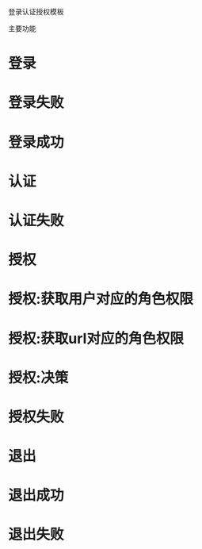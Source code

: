 登录认证授权模板

主要功能

# 登录
# 登录失败
# 登录成功

# 认证
# 认证失败

# 授权
# 授权:获取用户对应的角色权限
# 授权:获取url对应的角色权限
# 授权:决策
# 授权失败

# 退出
# 退出成功
# 退出失败

